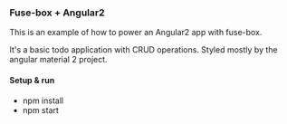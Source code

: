 ### Fuse-box + Angular2
This is an example of how to power an Angular2 app with fuse-box.

It's a basic todo application with CRUD operations. Styled mostly by the angular material 2 project.

#### Setup & run
* npm install
* npm start